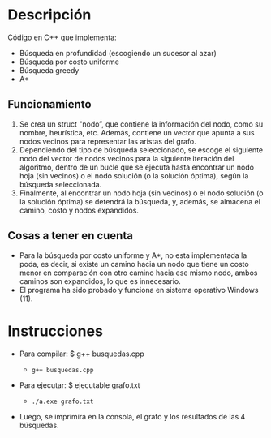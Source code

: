 # Descripción
Código en C++ que implementa: 
 -	Búsqueda en profundidad (escogiendo un sucesor al azar)
 -	Búsqueda por costo uniforme
 -	Búsqueda greedy
 -	A*

## Funcionamiento
 1. Se crea un struct "nodo”, que contiene la información del nodo, como su nombre, heurística, etc. Además, contiene un vector que apunta a sus nodos vecinos para representar las aristas del grafo. 
 2. Dependiendo del tipo de búsqueda seleccionado, se escoge el siguiente nodo del vector de nodos vecinos para la siguiente iteración del algoritmo, dentro de un bucle que se ejecuta hasta encontrar un nodo hoja (sin vecinos) o el nodo solución (o la solución óptima), según la búsqueda seleccionada. 
 3. Finalmente, al encontrar un nodo hoja (sin vecinos) o el nodo solución (o la solución óptima) se detendrá la búsqueda, y, además, se almacena el camino, costo y nodos expandidos.

## Cosas a tener en cuenta
 - Para la búsqueda por costo uniforme y A*, no esta implementada la poda, es decir, si existe un camino hacia un nodo que tiene un costo menor en comparación con otro camino hacia ese mismo nodo, ambos caminos son expandidos, lo que es innecesario.
 - El programa ha sido probado y funciona en sistema operativo Windows (11).

# Instrucciones 
- Para compilar: $ g++ busquedas.cpp

	- `g++ busquedas.cpp`

- Para ejecutar: $ ejecutable grafo.txt

	- `./a.exe grafo.txt`

- Luego, se imprimirá en la consola, el grafo y los resultados de las 4 búsquedas. 


